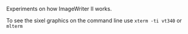 Experiments on how ImageWriter II works.

To see the sixel graphics on the command line use `xterm -ti vt340` or `mlterm`